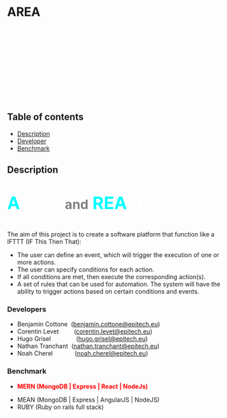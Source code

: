 # AREA

<img src="./img_src/place_holder.png" height="150px" style=";margin: 1em 30vh 0;z-index: 1">

## **Table of contents**
- [Description](#description)
- [Developer](#developers)
- [Benchmark](#benchmark)

## Description
<p style="font-size:40px; color: cyan;font-weight:bold;">A<span style="color:white;font-weight:bold">ction</span></span><span style="color:gray;font-size:30px"> and</span> REA<span style="color:white">ction</span></p>

The aim of this project is to create a software platform that function like a IFTTT (IF This Then That):
- The user can define an event, which will trigger the execution of one or more actions.
- The user can specify conditions for each action.
- If all conditions are met, then execute the corresponding action(s).
- A set of rules that can be used for automation. The system will have the ability to trigger actions based on certain conditions and events.

### Developers
- Benjamin Cottone&nbsp;&nbsp;(benjamin.cottone@epitech.eu)
- Corentin Levet &nbsp;&nbsp;&nbsp;&nbsp;&nbsp;&nbsp;&nbsp;&nbsp;(corentin.levet@epitech.eu)
- Hugo Grisel&nbsp;&nbsp;&nbsp;&nbsp;&nbsp;&nbsp;&nbsp;&nbsp;&nbsp;&nbsp;&nbsp;&nbsp;&nbsp;&nbsp;&nbsp;(hugo.grisel@epitech.eu)
- Nathan Tranchant&nbsp;&nbsp;(nathan.tranchant@epitech.eu)
- Noah Cherel&nbsp;&nbsp;&nbsp;&nbsp;&nbsp;&nbsp;&nbsp;&nbsp;&nbsp;&nbsp;&nbsp;&nbsp;&nbsp;(noah.cherel@epitech.eu)


### Benchmark
- <p style="color:red;font-weight:bolder"> MERN (MongoDB | Express | React | NodeJs)
- MEAN (MongoDB | Express | AngularJS | NodeJS)
- RUBY (Ruby on rails full stack)

